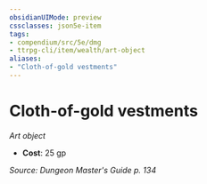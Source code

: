 ```yaml
---
obsidianUIMode: preview
cssclasses: json5e-item
tags:
- compendium/src/5e/dmg
- ttrpg-cli/item/wealth/art-object
aliases: 
- "Cloth-of-gold vestments"
---
```

# Cloth-of-gold vestments
*Art object*  

- **Cost**: 25 gp

*Source: Dungeon Master's Guide p. 134*